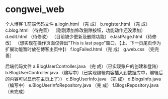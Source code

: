 # congwei_web
个人博客
1.前端代码文件
a.login.html                      （完  成）
b.register.html                   （完  成）
c.blog.html                       （待完善） （刚刚添加修改删除按钮，功能动作还没添加）
d.edit.html                       （待修改） （目前缺少更新及删除功能）
e.lastPage.html                   （待修改） （想实现在操作页面仅弹出"This is last page"窗口，【上、下一页尾页作为扩展功能暂时放在博客主页中】）
f.logFailed.html                  （完  成）
g.web.css                         （完完善） 

后端代码文件
a.BlogUserController.java         （完  成）（已实现账户的创建和登陆）
b.BlogUserController.java         （编写中）（已实现编辑内容插入到数据库中，编辑后的内容可以显示在主页上了））
c.BlogUserInfo.java               （完  成） 
d.BlogsInfo.java                  （编写中）
e.BlogUserInfoRepository.java     （完  成）
f.BlogsRepository.java            （未完成）
 
